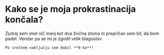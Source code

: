 Kako se je moja prokrastinacija končala?
===

Zjutraj sem imel nič manj kot dva živčna zloma in prepričan sem bil, da bom padel.
Vendar pa se mi je zgodil velik blagoslov.

```{epigraph}
Po srečnem naključju sem dobil **9-ko**!
```
